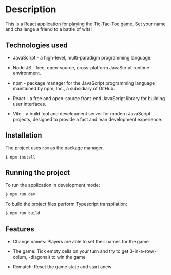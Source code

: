 # Description

This is a React application for playing the Tic-Tac-Toe game. Set your name and challenge a friend to a battle of wits!

## Technologies used

- JavaScript - a high-level, multi-paradigm programming language.

- Node.JS - free, open-source, cross-platform JavaScript runtime environment.

- npm - package manager for the JavaScript programming language maintained by npm, Inc., a subsidiary of GitHub.

- React - a free and open-source front-end JavaScript library for building user interfaces.

- Vite - a build tool and development server for modern JavaScript projects, designed to provide a fast and lean development experience.

## Installation

The project uses `npm` as the package manager.

```shell
$ npm install
```

## Running the project

To run the application in development mode:

```shell
$ npm run dev
```

To build the project files perform Typescript transpilation:

```shell
$ npm run build
```

## Features

- Change names: Players are able to set their names for the game

- The game: Tick empty cells on your turn and try to get 3-in-a-row(-colum, -diagonal) to win the game

- Rematch: Reset the game state and start anew
